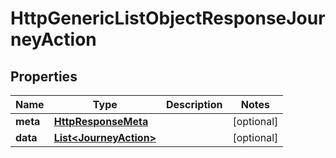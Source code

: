 # HttpGenericListObjectResponseJourneyAction

## Properties
Name | Type | Description | Notes
------------ | ------------- | ------------- | -------------
**meta** | [**HttpResponseMeta**](HttpResponseMeta.md) |  |  [optional]
**data** | [**List&lt;JourneyAction&gt;**](JourneyAction.md) |  |  [optional]
